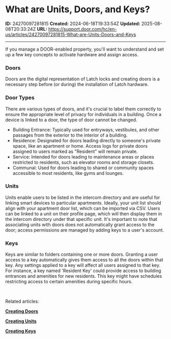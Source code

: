 # What are Units, Doors, and Keys?

**ID:** 24270097281815
**Created:** 2024-06-18T19:33:54Z
**Updated:** 2025-08-08T20:33:24Z
**URL:** https://support.door.com/hc/en-us/articles/24270097281815-What-are-Units-Doors-and-Keys

---

<p>If you manage a DOOR-enabled property, you'll want to understand and set up a few key concepts to activate hardware and assign access.</p>
<h3 id="h_01J0PFATV0EACWCQCVG44JX1E0">Doors </h3>
<p id="h_01J0PFBJ7D1RM7DCHSDR80YY5X">Doors are the digital representation of Latch locks and creating doors is a necessary step before (or during) the installation of Latch hardware. </p>
<h3 id="h_01JZ8BS94AGMH3Z32FJ7Z7AXV9">Door Types</h3>
<p>There are various types of doors, and it's crucial to label them correctly to ensure the appropriate level of privacy for individuals in a building. Once a device is linked to a door, the type of door cannot be changed.</p>
<ul>
<li>Building Entrance: Typically used for entryways, vestibules, and other passages from the exterior to the interior of a building.</li>
<li>Residence: Designated for doors leading directly to someone's private space, like an apartment or home. Access logs for private doors assigned to users marked as "Resident" will remain private.</li>
<li>Service: Intended for doors leading to maintenance areas or places restricted to residents, such as elevator rooms and storage closets.</li>
<li>Communal: Used for doors leading to shared or community spaces accessible to most residents, like gyms and lounges.</li>
</ul>
<h3 id="h_01J182MH5NZ3Q2SFCAE6HG39YP">Units</h3>
<p>Units enable users to be listed in the intercom directory and are useful for linking smart devices to particular apartments. Ideally, your unit list should align with your apartment door list, which can be imported via CSV. Users can be linked to a unit on their profile page, which will then display them in the intercom directory under that specific unit. It's important to note that associating units with doors does not automatically grant access to the door; access permissions are managed by adding keys to a user's account.</p>
<h3 id="h_01J182MH5NB34D9XC2XT34BJVK">Keys</h3>
<p>Keys are similar to folders containing one or more doors. Granting a user access to a key automatically gives them access to all the doors within that key. Any settings applied to a key will affect all users assigned to that key. For instance, a key named 'Resident Key' could provide access to building entrances and amenities for new residents. This key might have schedules restricting access to certain amenities during specific hours.</p>
<p> </p>
<p>Related articles:</p>
<p><strong><span class="wysiwyg-underline"><a href="https://support.door.com/hc/en-us/articles/24271724771735-Creating-Doors">Creating Doors</a></span></strong></p>
<p><strong><span class="wysiwyg-underline"><a href="https://support.door.com/hc/en-us/articles/24297103305495-Creating-Units">Creating Units</a></span></strong></p>
<p><strong><span class="wysiwyg-underline"><a href="https://support.door.com/hc/en-us/articles/24273404923287-Creating-Keys">Creating Keys</a></span></strong></p>
